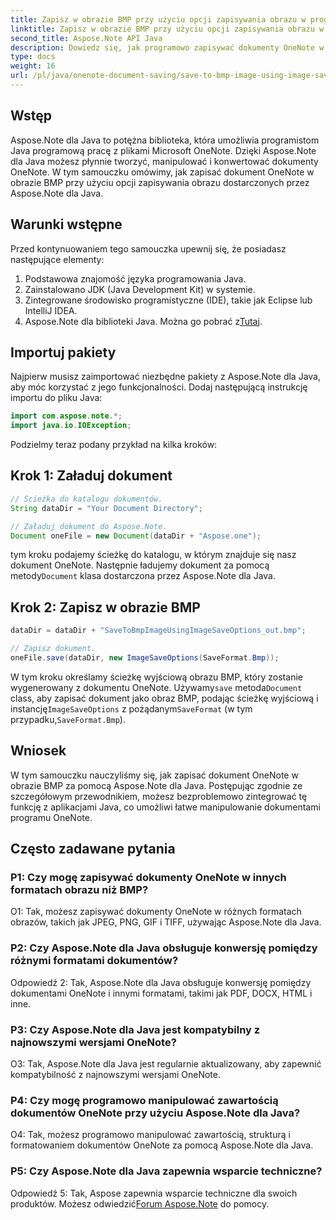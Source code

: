 ```yaml
---
title: Zapisz w obrazie BMP przy użyciu opcji zapisywania obrazu w programie OneNote
linktitle: Zapisz w obrazie BMP przy użyciu opcji zapisywania obrazu w programie OneNote
second_title: Aspose.Note API Java
description: Dowiedz się, jak programowo zapisywać dokumenty OneNote w obrazach BMP przy użyciu Aspose.Note dla Java. Przewodnik krok po kroku z przykładami kodu.
type: docs
weight: 16
url: /pl/java/onenote-document-saving/save-to-bmp-image-using-image-save-options/
---
```

## Wstęp

Aspose.Note dla Java to potężna biblioteka, która umożliwia programistom Java programową pracę z plikami Microsoft OneNote. Dzięki Aspose.Note dla Java możesz płynnie tworzyć, manipulować i konwertować dokumenty OneNote. W tym samouczku omówimy, jak zapisać dokument OneNote w obrazie BMP przy użyciu opcji zapisywania obrazu dostarczonych przez Aspose.Note dla Java.

## Warunki wstępne

Przed kontynuowaniem tego samouczka upewnij się, że posiadasz następujące elementy:

1. Podstawowa znajomość języka programowania Java.
2. Zainstalowano JDK (Java Development Kit) w systemie.
3. Zintegrowane środowisko programistyczne (IDE), takie jak Eclipse lub IntelliJ IDEA.
4.  Aspose.Note dla biblioteki Java. Można go pobrać z[Tutaj](https://releases.aspose.com/note/java/).

## Importuj pakiety

Najpierw musisz zaimportować niezbędne pakiety z Aspose.Note dla Java, aby móc korzystać z jego funkcjonalności. Dodaj następującą instrukcję importu do pliku Java:

```java
import com.aspose.note.*;
import java.io.IOException;
```

Podzielmy teraz podany przykład na kilka kroków:

## Krok 1: Załaduj dokument

```java
// Ścieżka do katalogu dokumentów.
String dataDir = "Your Document Directory";

// Załaduj dokument do Aspose.Note.
Document oneFile = new Document(dataDir + "Aspose.one");
```

 tym kroku podajemy ścieżkę do katalogu, w którym znajduje się nasz dokument OneNote. Następnie ładujemy dokument za pomocą metody`Document` klasa dostarczona przez Aspose.Note dla Java.

## Krok 2: Zapisz w obrazie BMP

```java
dataDir = dataDir + "SaveToBmpImageUsingImageSaveOptions_out.bmp";

// Zapisz dokument.
oneFile.save(dataDir, new ImageSaveOptions(SaveFormat.Bmp));
```

 W tym kroku określamy ścieżkę wyjściową obrazu BMP, który zostanie wygenerowany z dokumentu OneNote. Używamy`save` metoda`Document` class, aby zapisać dokument jako obraz BMP, podając ścieżkę wyjściową i instancję`ImageSaveOptions` z pożądanym`SaveFormat` (w tym przypadku,`SaveFormat.Bmp`).

## Wniosek

W tym samouczku nauczyliśmy się, jak zapisać dokument OneNote w obrazie BMP za pomocą Aspose.Note dla Java. Postępując zgodnie ze szczegółowym przewodnikiem, możesz bezproblemowo zintegrować tę funkcję z aplikacjami Java, co umożliwi łatwe manipulowanie dokumentami programu OneNote.

## Często zadawane pytania

### P1: Czy mogę zapisywać dokumenty OneNote w innych formatach obrazu niż BMP?

O1: Tak, możesz zapisywać dokumenty OneNote w różnych formatach obrazów, takich jak JPEG, PNG, GIF i TIFF, używając Aspose.Note dla Java.

### P2: Czy Aspose.Note dla Java obsługuje konwersję pomiędzy różnymi formatami dokumentów?

Odpowiedź 2: Tak, Aspose.Note dla Java obsługuje konwersję pomiędzy dokumentami OneNote i innymi formatami, takimi jak PDF, DOCX, HTML i inne.

### P3: Czy Aspose.Note dla Java jest kompatybilny z najnowszymi wersjami OneNote?

O3: Tak, Aspose.Note dla Java jest regularnie aktualizowany, aby zapewnić kompatybilność z najnowszymi wersjami OneNote.

### P4: Czy mogę programowo manipulować zawartością dokumentów OneNote przy użyciu Aspose.Note dla Java?

O4: Tak, możesz programowo manipulować zawartością, strukturą i formatowaniem dokumentów OneNote za pomocą Aspose.Note dla Java.

### P5: Czy Aspose.Note dla Java zapewnia wsparcie techniczne?

 Odpowiedź 5: Tak, Aspose zapewnia wsparcie techniczne dla swoich produktów. Możesz odwiedzić[Forum Aspose.Note](https://forum.aspose.com/c/note/28) do pomocy.